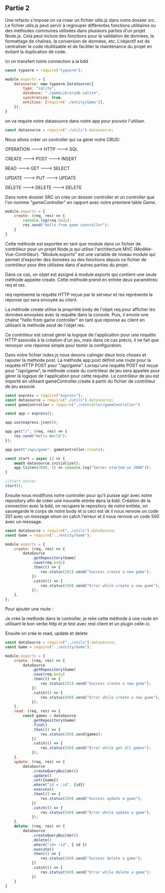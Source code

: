 ## Partie 2

Une refacto s'impose on va creer un fichier utils.js dans notre dossier src. Le fichier utils.js peut servir à regrouper
différentes fonctions
utilitaires ou des méthodes communes utilisées dans plusieurs parties d'un projet Node.js. Cela peut inclure des
fonctions pour la validation de données, la formattage de chaînes, la conversion de données, etc. L'objectif est de
centraliser le code réutilisable et de faciliter la maintenance du projet en évitant la duplication de code.

ici on transfert notre connection a la bdd

```javascript
const typeorm = require("typeorm");

module.exports = {
    datasource: new typeorm.DataSource({
        type: "sqlite",
        database: "./gameLibrarydb.sqlite",
        synchronize: true,
        entities: [require('./entity/Game')],
    }),
}
```

on va require notre datasource dans notre app pour pouvoir l'utiliser.

```javascript
const datasource = require("./utils").datasource;
```

Nous allons créer un controller qui va gérer notre CRUD:

OPERATION ---> HTTP ---> SQL

CREATE ---> POST ---> INSERT

READ ---> GET ---> SELECT

UPDATE ---> PUT ---> UPDATE

DELETE ---> DELETE ---> DELETE

Dans notre dossier SRC on crée un dossier controller et un controller que l'on nomme "gameController" en rapport avec
notre premiere table Game.

```javascript
module.exports = {
    create: (req, res) => {
        console.log(req.body);
        res.send("hello from game controller");
    }
}
```

Cette méthode est exportée en tant que module dans un fichier de contrôleur pour un projet Node.js qui utilise
l'architecture MVC (Modèle-Vue-Contrôleur). "Module.exports" est une variable de niveau module qui permet d'exporter des
données ou des fonctions depuis ce fichier de
contrôleur pour être utilisées dans d'autres parties du projet.

Dans ce cas, un objet est assigné à module.exports qui contient une seule méthode appelée create. Cette méthode prend en
entrée deux paramètres: req et res.

req représente la requête HTTP reçue par le serveur et res représente la réponse qui sera envoyée au client.

La méthode create utilise la propriété body de l'objet req pour afficher les données envoyées avec la requête dans la
console. Puis, il envoie une chaîne "hello from game controller" en tant que réponse au client en utilisant la méthode
send de l'objet res.

Ce contrôleur est censé gérer la logique de l'application pour une requête HTTP associée à la création d'un jeu, mais
dans ce cas précis, il ne fait que renvoyer une réponse simple pour tester la configuration.

Dans notre fichier index.js nous devons cahnger deux trois choses et rajouter la methode post. La méthode app.post
définit une route pour la requête HTTP POST pour "/api/game". Lorsqu'une requête POST est reçue pour "/api/game", la
méthode create du contrôleur de jeu sera appelée pour gérer la logique de l'application pour cette requête. Le
contrôleur de jeu est importé en utilisant gameController.create à partir du fichier de contrôleur de jeu associé.

```javascript
const express = require("express");
const datasource = require("./utils").datasource;
const gameController = require("./controller/gameController")

const app = express();

app.use(express.json());

app.get("/", (req, res) => {
    res.send("Hello World");
});

app.post("/api/game", gameController.create);

const start = async () => {
    await datasource.initialize();
    app.listen(3000, () => console.log("Server started on 3000"));
}

//Start Server
start();
```

Ensuite nous modifions notre controller pour qu'il puisse agir avec notre repository afin de créer une nouvelle entrée
dans la bdd.
Création de la connection avec la bdd, on recupere le repository de notre entitée, on sauvegarde le corps de notre body
et si ceci est ok il nous renvoie un code 201 avec un message sinon on catch l'erreur et il nous renvoie un code 500
avec un message.

```javascript
const dataSource = require("../utils").dataSource;
const Game = require("../entity/Game");

module.exports = {
    create: (req, res) => {
        dataSource
            .getRepository(Game)
            .save(req.body)
            .then(() => {
                res.status(201).send("Success create a new game");
            })
            .catch(() => {
                res.status(500).send("Error while create a new game");
            });
    },
};
```

Pour ajouter une route :

Je crée la methode dans le controller, je relie cette méthode à une route en utilisant le bon verbe http et je test avec
rest client et un plugin celle-ci.

Ensuite on crée le read, update et delete

```javascript
const dataSource = require("../utils").datasource;
const Game = require("../entity/Game");

module.exports = {
    create: (req, res) => {
        dataSource
            .getRepository(Game)
            .save(req.body)
            .then(() => {
                res.status(201).send("Success create a new game");
            })
            .catch(() => {
                res.status(500).send("Error while create a new game");
            });
    },
    read: (req, res) => {
        const games = dataSource
            .getRepository(Game)
            .find()
            .then(() => {
                res.status(200).send(games);
            })
            .catch(() => {
                res.status(500).send("Error while get all games");
            });
    },
    update: (req, res) => {
        dataSource
            .createQueryBuilder()
            .update()
            .set({name})
            .where("id = :id", {id})
            .execute()
            .then(() => {
                res.status(200).send("Success update a game");
            })
            .catch(() => {
                res.status(500).send("Error while update a game");
            });
    },
    delete: (req, res) => {
        dataSource
            .createQueryBuilder()
            .delete()
            .where("id= :id", { id })
            .execute()
            .then(() => {
                res.status(200).send("Success delete a game");
            })
            .catch(() => {
                res.status(500).send("Error while delete a game");
            })
    }
}
```